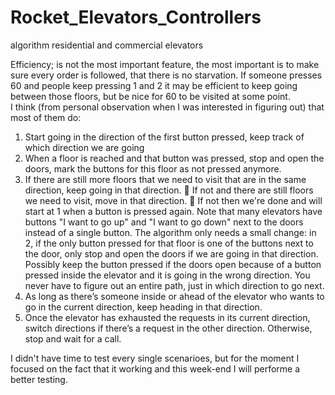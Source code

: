 # Rocket_Elevators_Controllers
algorithm residential and commercial elevators

Efficiency; is not the most important feature, the most important is to make sure every
order is followed, that there is no starvation. If someone presses 60 and people keep
pressing 1 and 2 it may be efficient to keep going between those floors, but be nice for
60 to be visited at some point.
I think (from personal observation when I was interested in figuring out) that most of them
do:
1. Start going in the direction of the first button pressed, keep track of which direction
we are going
2. When a floor is reached and that button was pressed, stop and open the doors, mark
the buttons for this floor as not pressed anymore.
3. If there are still more floors that we need to visit that are in the same
direction, keep going in that direction.
 If not and there are still floors we need to visit, move in that direction.
 If not then we&#39;re done and will start at 1 when a button is pressed again.
Note that many elevators have buttons &quot;I want to go up&quot; and &quot;I want to go down&quot; next to the
doors instead of a single button. The algorithm only needs a small change: in 2, if the only
button pressed for that floor is one of the buttons next to the door, only stop and open the
doors if we are going in that direction. Possibly keep the button pressed if the doors open
because of a button pressed inside the elevator and it is going in the wrong direction.
You never have to figure out an entire path, just in which direction to go next.
4. As long as there’s someone inside or ahead of the elevator who wants to go in the current
direction, keep heading in that direction.
5. Once the elevator has exhausted the requests in its current direction, switch directions if there’s
a request in the other direction. Otherwise, stop and wait for a call.

I didn't have time to test every single scenarioes, but for the moment I focused on the fact that it working and this week-end I will
performe a better testing.

